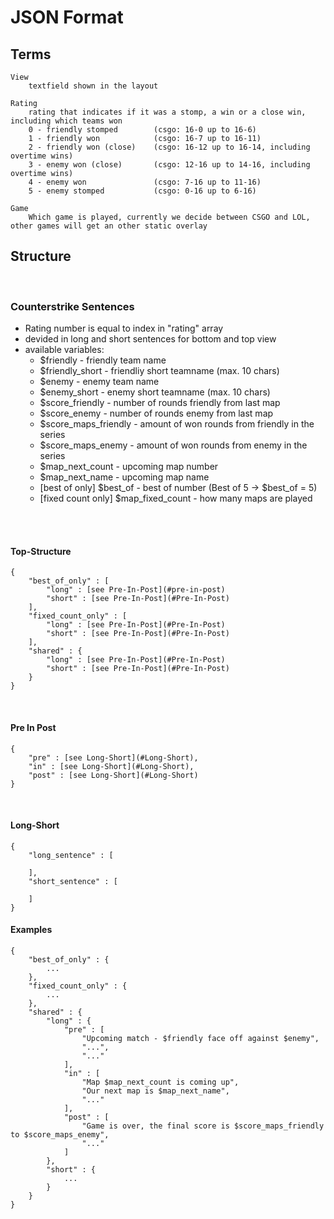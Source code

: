# JSON Format

## Terms

    View 
        textfield shown in the layout
    
    Rating
        rating that indicates if it was a stomp, a win or a close win, including which teams won
        0 - friendly stomped        (csgo: 16-0 up to 16-6)
        1 - friendly won            (csgo: 16-7 up to 16-11)
        2 - friendly won (close)    (csgo: 16-12 up to 16-14, including overtime wins)
        3 - enemy won (close)       (csgo: 12-16 up to 14-16, including overtime wins)
        4 - enemy won               (csgo: 7-16 up to 11-16)
        5 - enemy stomped           (csgo: 0-16 up to 6-16)

    Game
        Which game is played, currently we decide between CSGO and LOL, other games will get an other static overlay

## Structure
<br>

### Counterstrike Sentences

- Rating number is equal to index in "rating" array
- devided in long and short sentences for bottom and top view
- available variables:
    - $friendly - friendly team name
    - $friendly_short - friendliy short teamname (max. 10 chars)
    - $enemy - enemy team name
    - $enemy_short - enemy short teamname (max. 10 chars)
    - $score_friendly - number of rounds friendly from last map
    - $score_enemy - number of rounds enemy from last map
    - $score_maps_friendly - amount of won rounds from friendly in the series
    - $score_maps_enemy - amount of won rounds from enemy in the series
    - $map_next_count - upcoming map number
    - $map_next_name - upcoming map name 
    - [best of only] $best_of - best of number (Best of 5 -> $best_of = 5)
    - [fixed count only] $map_fixed_count - how many maps are played
<br>
<br>

#### Top-Structure
    {
        "best_of_only" : [
            "long" : [see Pre-In-Post](#pre-in-post)
            "short" : [see Pre-In-Post](#Pre-In-Post)
        ],
        "fixed_count_only" : [
            "long" : [see Pre-In-Post](#Pre-In-Post)
            "short" : [see Pre-In-Post](#Pre-In-Post)
        ],
        "shared" : {
            "long" : [see Pre-In-Post](#Pre-In-Post)
            "short" : [see Pre-In-Post](#Pre-In-Post)
        }    
    }
<br>

#### Pre In Post

    {
        "pre" : [see Long-Short](#Long-Short),
        "in" : [see Long-Short](#Long-Short),
        "post" : [see Long-Short](#Long-Short)        
    }
<br>

#### Long-Short

    {
        "long_sentence" : [

        ],
        "short_sentence" : [

        ]     
    }


#### Examples

    {
        "best_of_only" : {
            ...
        },
        "fixed_count_only" : {
            ...
        },
        "shared" : {
            "long" : {
                "pre" : [
                    "Upcoming match - $friendly face off against $enemy",
                    "...",
                    "..."
                ],
                "in" : [
                    "Map $map_next_count is coming up",
                    "Our next map is $map_next_name",
                    "..."
                ],
                "post" : [
                    "Game is over, the final score is $score_maps_friendly to $score_maps_enemy",
                    "..."
                ]
            },
            "short" : {
                ...
            }
        }
    }